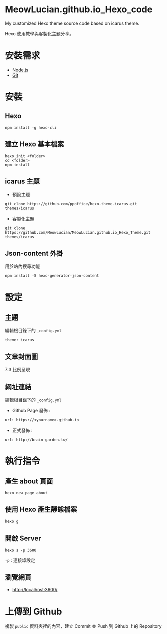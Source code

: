 # MeowLucian.github.io_Hexo_code

My customized Hexo theme source code based on icarus theme.

Hexo 使用教學與客製化主題分享。

# 安裝需求
* [Node.js](https://nodejs.org/en/)
* [Git](https://git-scm.com/)

# 安裝
## Hexo
```
npm install -g hexo-cli
```
## 建立 Hexo 基本檔案
```
hexo init <folder>
cd <folder>
npm install
```
## icarus 主題
* 預設主題
```
git clone https://github.com/ppoffice/hexo-theme-icarus.git themes/icarus
```
* 客製化主題
```
git clone https://github.com/MeowLucian/MeowLucian.github.io_Hexo_Theme.git themes/icarus
```

## Json-content 外掛
用於站內搜尋功能
```
npm install -S hexo-generator-json-content
```

# 設定
## 主題
編輯根目錄下的 `_config.yml`
```
theme: icarus
```
## 文章封面圖
7:3 比例呈現
## 網址連結
編輯根目錄下的 `_config.yml`
* Github Page 發佈 :
```
url: https://<yourname>.github.io
```
* 正式發佈 :
```
url: http://brain-garden.tw/
```
# 執行指令
## 產生 about 頁面
```
hexo new page about
```
## 使用 Hexo 產生靜態檔案
```
hexo g
```
## 開啟 Server
```
hexo s -p 3600
```
`-p` : 連接埠設定
## 瀏覽網頁
* [http://localhost:3600/](http://localhost:3600/)

# 上傳到 Github
複製 `public` 資料夾裡的內容，建立 Commit 並 Push 到 Github 上的 Repository